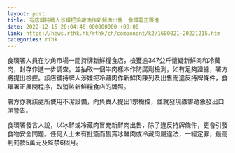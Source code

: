 ```yaml
---
layout: post
title: 有店舖持牌人涉嫌把冷藏肉作新鮮肉出售　食環署正跟進
date: 2022-12-15 20:04:46.000000000 +08:00
link: https://news.rthk.hk/rthk/ch/component/k2/1680021-20221215.htm
categories: rthk
---
```


食環署人員在沙角市場一間持牌新鮮糧食店，檢獲逾347公斤懷疑新鮮肉和冷藏肉，封存作進一步調查。並抽取一個牛肉樣本作防腐劑檢測，如有足夠證據，署方將提出檢控。該店舖持牌人涉嫌把冷藏肉作新鮮肉陳列及出售而違反持牌條件，食環署正展開程序，取消該新鮮糧食店的牌照。

署方亦就該處所使用不潔設備，向負責人提出1宗檢控，並就發現蟲害跡象發出口頭警告。

食環署發言人說，以冰鮮或冷藏肉冒充新鮮肉出售，除了違反持牌條件，更會引發食物安全問題。任何人士未有批簽而售賣冰鮮肉或冷藏肉屬違法，一經定罪，最高判罰款5萬元及監禁6個月。 
